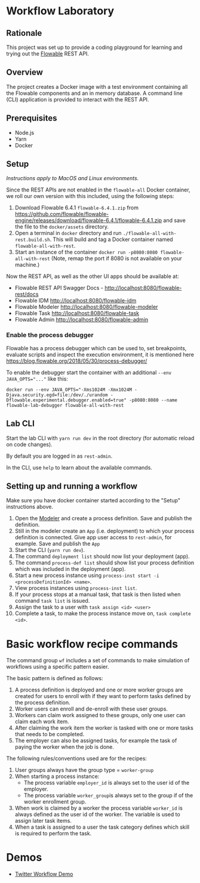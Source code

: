 # Workflow Laboratory

## Rationale

This project was set up to provide a coding playground for learning and trying out the [Flowable](https://www.flowable.org) REST API.

## Overview

The project creates a Docker image with a test environment containing all the Flowable components and an in memory database. A command line (CLI) application is provided to interact with the REST API.

## Prerequisites

- Node.js
- Yarn
- Docker

## Setup

*Instructions apply to MacOS and Linux environments.*

Since the REST APIs are not enabled in the `flowable-all` Docker container, we roll our own version with this included, using the following steps:

1. Download Flowable 6.4.1 `flowable-6.4.1.zip` from <https://github.com/flowable/flowable-engine/releases/download/flowable-6.4.1/flowable-6.4.1.zip> and save the file to the `docker/assets` directory.
2. Open a terminal in `docker` directory and run `./flowable-all-with-rest.build.sh`. This will build and tag a Docker container named `flowable-all-with-rest`.
3. Start an instance of the container `docker run -p8080:8080 flowable-all-with-rest` (Note, remap the port if 8080 is not available on your machine.)

Now the REST API, as well as the other UI apps should be available at:

- Flowable REST API Swagger Docs - <http://localhost:8080/flowable-rest/docs>
- Flowable IDM <http://localhost:8080/flowable-idm>
- Flowable Modeler <http://localhost:8080/flowable-modeler>
- Flowable Task <http://localhost:8080/flowable-task>
- Flowable Admin <http://localhost:8080/flowable-admin>

### Enable the process debugger

Flowable has a process debugger which can be used to, set breakpoints, evaluate scripts and inspect the execution environment, it is mentioned here <https://blog.flowable.org/2018/05/30/process-debugger/> 

To enable the debugger start the container with an additional `--env JAVA_OPTS="..."` like this:

    docker run --env JAVA_OPTS="-Xms1024M -Xmx1024M -Djava.security.egd=file:/dev/./urandom -Dflowable.experimental.debugger.enabled=true" -p8080:8080 --name flowable-lab-debugger flowable-all-with-rest


## Lab CLI

Start the lab CLI with `yarn run dev` in the root directory (for automatic reload on code changes). 

By default you are logged in as `rest-admin`.

In the CLI, use `help` to learn about the available commands.

## Setting up and running a workflow

Make sure you have docker container started according to the "Setup" instructions above.

1. Open the [Modeler](http://localhost:8080/flowable-modeler) and create a process definition. Save and publish the definition.
2. Still in the modeler create an `App` (i.e. deployment) to which your process definition is connected. Give app user access to `rest-admin`, for example. Save and publish the `App` 
3. Start the CLI (`yarn run dev`).
4. The command `deployment list` should now list your deployment (app).
5. The command `process-def list` should show list your process definition which was included in the deployment (app).
6. Start a new process instance using `process-inst start -i <processDefinitionId> <name>`.
7. View process instances using `process-inst list`.
9. If your process stops at a manual task, that task is then listed when command `task list` is issued.
8. Assign the task to a user with `task assign <id> <user>`
9. Complete a task, to make the process instance move on, `task complete <id>`.

# Basic workflow recipe commands

The command group `wf` includes a set of commands to make simulation of workflows using a specific pattern easier. 

The basic pattern is defined as follows:

1. A process definition is deployed and one or more worker groups are created for users to enroll with if they want to perform tasks defined by the process definition.
2. Worker users can enroll and de-enroll with these user groups.
3. Workers can claim work assigned to these groups, only one user can claim each work item.
4. After claiming the work item the worker is tasked with one or more tasks that needs to be completed.
5. The employer can also be assigned tasks, for example the task of paying the worker when the job is done.

The following rules/conventions used are for the recipes:

1. User groups always have the group type = `worker-group`
2. When starting a process instance:
    - The process variable `employer_id` is always set to the user id of the employer.
    - The process variable `worker_group`is always set to the group if of the worker enrollment group.  
3. When work is claimed by a worker the process variable `worker_id` is always defined as the user id of the worker. The variable is used to assign later task items.
4. When a task is assigned to a user the task category defines which skill is required to perform the task.

# Demos

- [Twitter Workflow Demo](docs/twitterworkflowdemo.md)


